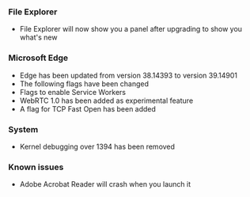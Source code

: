 ### File Explorer
- File Explorer will now show you a panel after upgrading to show you what's new

### Microsoft Edge
- Edge has been updated from version 38.14393 to version 39.14901
- The following flags have been changed
 - Flags to enable Service Workers
 - WebRTC 1.0 has been added as experimental feature
 - A flag for TCP Fast Open has been added

### System
- Kernel debugging over 1394 has been removed

### Known issues
- Adobe Acrobat Reader will crash when you launch it